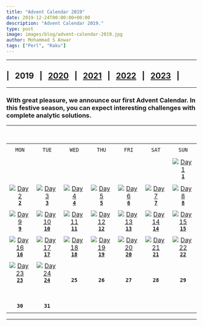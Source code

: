 ```yaml
---
title: "Advent Calendar 2019"
date: 2019-12-24T00:00:00+00:00
description: "Advent Calendar 2019."
type: post
image: images/blog/advent-calendar-2019.jpg
author: Mohammad S Anwar
tags: ["Perl", "Raku"]
---
```

***

## | &nbsp; **2019** &nbsp; | &nbsp; [**2020**](/blog/advent-calendar-2020) &nbsp; | &nbsp; [**2021**](/blog/advent-calendar-2021) &nbsp; | &nbsp; [**2022**](/blog/advent-calendar-2022) &nbsp; | &nbsp; [**2023**](/blog/advent-calendar-2023) &nbsp; |


***

### With great pleasure, we announce our first **Advent Calendar**. In this festive season, you can expect interesting challenges with complete analytic solutions.

***

<br>

| | | | | | | |
| :---: | :---: | :---: | :---: | :---: | :---: | :---: |
| | | | | | | |
| `MON`<br> |  `TUE`<br> | `WED`<br> |  `THU`<br>| `FRI`<br>|  `SAT`<br> |  `SUN`<br> |
| | | | | | | |
| <br><br><br>             |                    |                    |                    |                    |                    | [![Day 1](/images/blog/2019-12-01-thumbnail.jpg "Word Ladder by Laurent Rose")](/blog/advent-calendar-2019-12-01)<br>[**`1`**](/blog/advent-calendar-2019-12-01)            |
| | | | | | | |
| [![Day 2](/images/blog/2019-12-02-thumbnail.jpg "Ranking by Dave Jacoby")](/blog/advent-calendar-2019-12-02)<br>[**`2`**](/blog/advent-calendar-2019-12-02)<br>      | [![Day 3](/images/blog/2019-12-03-thumbnail.jpg "Decimal to Roman by Joelle Maslak")](/blog/advent-calendar-2019-12-03)<br>[**`3`**](/blog/advent-calendar-2019-12-03)            | [![Day 4](/images/blog/2019-12-04-thumbnail.jpg "Hofstadter Female and Male Sequences by E. Choroba")](/blog/advent-calendar-2019-12-04)<br>[**`4`**](/blog/advent-calendar-2019-12-04)         | [![Day 5](/images/blog/2019-12-05-thumbnail.jpg "Longest English word using US state postal abbreviation by Neil Bowers")](/blog/advent-calendar-2019-12-05)<br>[**`5`**](/blog/advent-calendar-2019-12-05)            | [![Day 6](/images/blog/2019-12-06-thumbnail.jpg "Pythagoras Pie Puzzle by Arne Sommer")](/blog/advent-calendar-2019-12-06)<br>[**`6`**](/blog/advent-calendar-2019-12-06)        | [![Day 7](/images/blog/2019-12-07-thumbnail.jpg "Ackermann Function by Jaldhar H. Vyas")](/blog/advent-calendar-2019-12-07)<br>[**`7`**](/blog/advent-calendar-2019-12-07)      | [![Day 8](/images/blog/2019-12-08-thumbnail.jpg "Priority Queue by Adam Russell")](/blog/advent-calendar-2019-12-08)<br>[**`8`**](/blog/advent-calendar-2019-12-08)            |
| | | | | | | |
| [![Day 9](/images/blog/2019-12-09-thumbnail.jpg "Find 5 Weekends by Dave Cross")](/blog/advent-calendar-2019-12-09)<br>[**`9`**](/blog/advent-calendar-2019-12-09)<br>      | [![Day 10](/images/blog/2019-12-10-thumbnail.jpg "Split word on change of character by Mark Senn")](/blog/advent-calendar-2019-12-10)<br>[**`10`**](/blog/advent-calendar-2019-12-10)          | [![Day 11](/images/blog/2019-12-11-thumbnail.jpg "Sexy Primes by Yet Ebreo")](/blog/advent-calendar-2019-12-11)<br>[**`11`**](/blog/advent-calendar-2019-12-11)       | [![Day 12](/images/blog/2019-12-12-thumbnail.jpg "nth Order Difference Series by Laurent Rosenfeld")](/blog/advent-calendar-2019-12-12)<br>[**`12`**](/blog/advent-calendar-2019-12-12)          | [![Day 13](/images/blog/2019-12-13-thumbnail.jpg "Demonstrate Array/Hash Slices by Burkhard Nickels")](/blog/advent-calendar-2019-12-13)<br>[**`13`**](/blog/advent-calendar-2019-12-13)      | [![Day 14](/images/blog/2019-12-14-thumbnail.jpg "Pascal Triangle by Scimon Proctor")](/blog/advent-calendar-2019-12-14)<br>[**`14`**](/blog/advent-calendar-2019-12-14)    | [![Day 15](/images/blog/2019-12-15-thumbnail.jpg "Dynamic Variable by Javier Luque")](/blog/advent-calendar-2019-12-15)<br>[**`15`**](/blog/advent-calendar-2019-12-15)          |
| | | | | | | |
| [![Day 16](/images/blog/2019-12-16-thumbnail.jpg "Vigenere Cipher by Yozen Hernandez")](/blog/advent-calendar-2019-12-16)<br>[**`16`**](/blog/advent-calendar-2019-12-16)<br>    | [![Day 17](/images/blog/2019-12-17-thumbnail.jpg "Bitcoin Validation by Yozen Hernandez")](/blog/advent-calendar-2019-12-17)<br>[**`17`**](/blog/advent-calendar-2019-12-17)          | [![Day 18](/images/blog/2019-12-18-thumbnail.jpg "FizzBuzz by Philippe Bruhat")](/blog/advent-calendar-2019-12-18)<br>[**`18`**](/blog/advent-calendar-2019-12-18)       | [![Day 19](/images/blog/2019-12-19-thumbnail.jpg "Strip leading zeros by Khalid")](/blog/advent-calendar-2019-12-19)<br>[**`19`**](/blog/advent-calendar-2019-12-19)          | [![Day 20](/images/blog/2019-12-20-thumbnail.jpg "Word Game by Roger Bell_West")](/blog/advent-calendar-2019-12-20)<br>[**`20`**](/blog/advent-calendar-2019-12-20)      | [![Day 21](/images/blog/2019-12-21-thumbnail.jpg "Base35 Representation by Khalid")](/blog/advent-calendar-2019-12-21)<br>[**`21`**](/blog/advent-calendar-2019-12-21)    | [![Day 22](/images/blog/2019-12-22-thumbnail.jpg "Replace character and count by JJ Merelo")](/blog/advent-calendar-2019-12-22)<br>[**`22`**](/blog/advent-calendar-2019-12-22)          |
| | | | | | | |
| [![Day 23](/images/blog/2019-12-23-thumbnail.jpg "Perfect Numbers by Francis J Whittle")](/blog/advent-calendar-2019-12-23)<br>[**`23`**](/blog/advent-calendar-2019-12-23)<br>    | [![Day 24](/images/blog/2019-12-24-thumbnail.jpg "Niven Numbers by Jo Christian Oterhals")](/blog/advent-calendar-2019-12-24)<br>[**`24`**](/blog/advent-calendar-2019-12-24)          | <br><br>**`25`**             | <br><br>**`26`**<br>             | <br><br>**`27`**<br>            | <br><br>**`28`**<br>             | <br><br>**`29`**<br>             |
| | | | | | | |
| <br><br>**`30`**<br>       | <br><br>**`31`**<br>             |             |                    |                    |                    |                    |
| | | | | | | |

***
